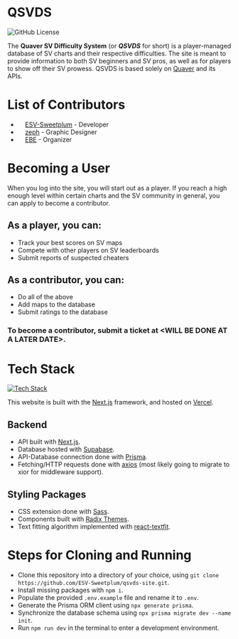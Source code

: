 # QSVDS

![GitHub License](https://img.shields.io/github/license/ESV-Sweetplum/Luaver)

The **Quaver SV Difficulty System** (or **_QSVDS_** for short) is a player-managed database of SV charts and their respective difficulties. The site is meant to provide information to both SV beginners and SV pros, as well as for players to show off their SV prowess. QSVDS is based solely on [Quaver](https://github.com/Quaver/Quaver) and its APIs.

# List of Contributors

-   <img src="https://github.com/ESV-Sweetplum.png" width="12"> [ESV-Sweetplum](https://github.com/ESV-Sweetplum) - Developer
-   <img src="https://github.com/xzeph.png" width="12"> [zeph](https://github.com/xzeph) - Graphic Designer
-   <img src="https://github.com/ESVEBE.png" width="12"> [EBE](https://github.com/ESVEBE) - Organizer

# Becoming a User

When you log into the site, you will start out as a player. If you reach a high enough level within certain charts and the SV community in general, you can apply to become a contributor.

## As a player, you can:

-   Track your best scores on SV maps
-   Compete with other players on SV leaderboards
-   Submit reports of suspected cheaters

## As a contributor, you can:

-   Do all of the above
-   Add maps to the database
-   Submit ratings to the database

### To become a contributor, submit a ticket at \<WILL BE DONE AT A LATER DATE\>.

# Tech Stack

[![Tech Stack](https://skillicons.dev/icons?i=ts,react,nextjs,vercel,supabase,prisma,sass,figma)](https://skillicons.dev)

This website is built with the [Next.js](https://nextjs.org) framework, and hosted on [Vercel](https://vercel.com).

## Backend

-   API built with [Next.js](https://nextjs.org).
-   Database hosted with [Supabase](https://supabase.com).
-   API-Database connection done with [Prisma](https://www.prisma.io).
-   Fetching/HTTP requests done with [axios](https://axios-http.com) (most likely going to migrate to xior for middleware support).

## Styling Packages

-   CSS extension done with [Sass](https://sass-lang.com).
-   Components built with [Radix Themes](https://www.radix-ui.com).
-   Text fitting algorithm implemented with [react-textfit](https://www.npmjs.com/package/react-textfit).

# Steps for Cloning and Running

-   Clone this repository into a directory of your choice, using `git clone https://github.com/ESV-Sweetplum/qsvds-site.git`.
-   Install missing packages with `npm i`.
-   Populate the provided `.env.example` file and rename it to `.env`.
-   Generate the Prisma ORM client using `npx generate prisma`.
-   Synchronize the database schema using `npx prisma migrate dev --name init`.
-   Run `npm run dev` in the terminal to enter a development environment.
